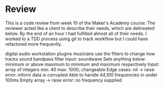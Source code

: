 # Review

This is a code review from week 10 of the Maker's Academy course. The reviewer acted like a client to describe their needs, which are delineated below. By the end of an hour I had fulfilled almost all of their needs. I worked to a TDD process using git to track workflow but I could have refactored more frequently.

digital audio workstation plugins
musicians use the filters to change how tracks sound
bandpass filter
Input: soundwave
Sets anything below minimum or above maximum to minimum and maximum respectively
Input: array of integers
min: 40 max: 1000; changeable
Edge cases: nil -> raise error: inform data is corrupted
Able to handle 44,100 frequencies in under 100ms
Empty array -> raise error: no frequency supplied
